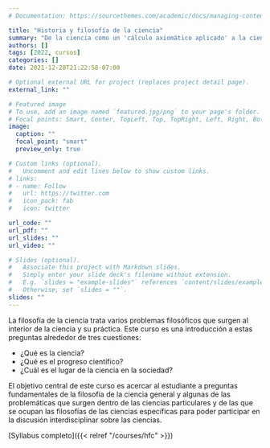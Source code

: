 ```yaml
---
# Documentation: https://sourcethemes.com/academic/docs/managing-content/

title: "Historia y filosofía de la ciencia"
summary: "De la ciencia como un 'cálculo axiomático aplicado' a la ciencia como una práctica humana más. (¡Y una adición de recreaciones sencillas de experimentos clave en la historia de la ciencia!)"
authors: []
tags: [2022, cursos]
categories: []
date: 2021-12-28T21:22:58-07:00

# Optional external URL for project (replaces project detail page).
external_link: ""

# Featured image
# To use, add an image named `featured.jpg/png` to your page's folder.
# Focal points: Smart, Center, TopLeft, Top, TopRight, Left, Right, BottomLeft, Bottom, BottomRight.
image:
  caption: ""
  focal_point: "smart"
  preview_only: true

# Custom links (optional).
#   Uncomment and edit lines below to show custom links.
# links:
# - name: Follow
#   url: https://twitter.com
#   icon_pack: fab
#   icon: twitter

url_code: ""
url_pdf: ""
url_slides: ""
url_video: ""

# Slides (optional).
#   Associate this project with Markdown slides.
#   Simply enter your slide deck's filename without extension.
#   E.g. `slides = "example-slides"` references `content/slides/example-slides.md`.
#   Otherwise, set `slides = ""`.
slides: ""
---
```


La filosofía de la ciencia trata varios problemas filosóficos que surgen al interior de la ciencia y su práctica. Este curso es una introducción a estas preguntas alrededor de tres cuestiones:

  - ¿Qué es la ciencia?
  - ¿Qué es el progreso científico?
  - ¿Cuál es el lugar de la ciencia en la sociedad?

El objetivo central de este curso es acercar al estudiante a preguntas fundamentales de la filosofía de la ciencia general y algunas de las problemáticas que surgen dentro de las ciencias particulares y de las que se ocupan las filosofías de las ciencias específicas para poder participar en la discusión interdisciplinar sobre las ciencias.

[Syllabus completo]({{< relref "/courses/hfc" >}})
